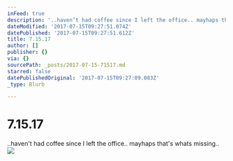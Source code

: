 ```yaml
---
inFeed: true
description: '..haven’t had coffee since I left the office.. mayhaps that''s whats missing.. '
dateModified: '2017-07-15T09:27:51.074Z'
datePublished: '2017-07-15T09:27:51.612Z'
title: 7.15.17
author: []
publisher: {}
via: {}
sourcePath: _posts/2017-07-15-71517.md
starred: false
datePublishedOriginal: '2017-07-15T09:27:09.083Z'
_type: Blurb

---
```

# 7.15.17

..haven't had coffee since I left the office.. mayhaps that's whats missing.. ![](https://the-grid-user-content.s3-us-west-2.amazonaws.com/7c6e25d5-12c9-4972-9934-ece2422d85fc.png)